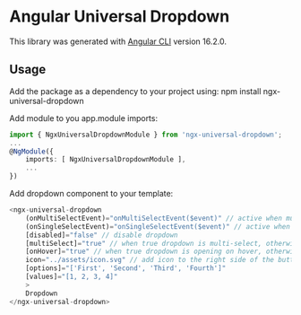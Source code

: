 # Angular Universal Dropdown

This library was generated with [Angular CLI](https://github.com/angular/angular-cli) version 16.2.0.

## Usage

Add the package as a dependency to your project using:
    npm install ngx-universal-dropdown

Add module to you app.module imports:

```typescript
import { NgxUniversalDropdownModule } from 'ngx-universal-dropdown';
...
@NgModule({
    imports: [ NgxUniversalDropdownModule ],
    ...
})
```

Add dropdown component to your template:

```typescript
<ngx-universal-dropdown
    (onMultiSelectEvent)="onMultiSelectEvent($event)" // active when multiSelect is true
    (onSingleSelectEvent)="onSingleSelectEvent($event)" // active when multiSelect is false
    [disabled]="false" // disable dropdown
    [multiSelect]="true" // when true dropdown is multi-select, otherwise is single-select (default value: false)
    [onHover]="true" // when true dropdown is opening on hover, otherwise on click (default value: false)
    icon="../assets/icon.svg" // add icon to the right side of the button - optional
    [options]="['First', 'Second', 'Third', 'Fourth']"
    [values]="[1, 2, 3, 4]"
    >
    Dropdown
</ngx-universal-dropdown>
  ```
